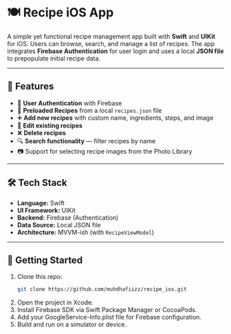 # 🍽️ Recipe iOS App

A simple yet functional recipe management app built with **Swift** and **UIKit** for iOS. Users can browse, search, and manage a list of recipes. The app integrates **Firebase Authentication** for user login and uses a local **JSON file** to prepopulate initial recipe data.

---

## 📱 Features

- 🔐 **User Authentication** with Firebase
- 📖 **Preloaded Recipes** from a local `recipes.json` file
- ➕ **Add new recipes** with custom name, ingredients, steps, and image
- 📝 **Edit existing recipes**
- ❌ **Delete recipes**
- 🔍 **Search functionality** — filter recipes by name
- 📷 Support for selecting recipe images from the Photo Library

---

## 🛠️ Tech Stack

- **Language:** Swift
- **UI Framework:** UIKit
- **Backend:** Firebase (Authentication)
- **Data Source:** Local JSON file
- **Architecture:** MVVM-ish (with `RecipeViewModel`)

---

## 🔧 Getting Started

1. Clone this repo:
   ```bash
   git clone https://github.com/muhdhafiizz/recipe_ios.git
2. Open the project in Xcode.
3. Install Firebase SDK via Swift Package Manager or CocoaPods.
4. Add your GoogleService-Info.plist file for Firebase configuration.
5. Build and run on a simulator or device.





